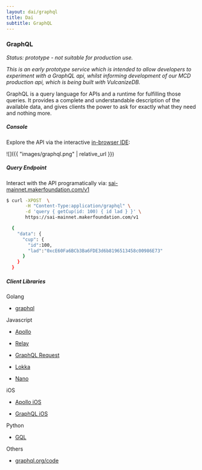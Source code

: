 ```yaml
---
layout: dai/graphql
title: Dai
subtitle: GraphQL
---
```


### GraphQL

_Status: prototype - not suitable for production use._

_This is an early prototype service which is intended to allow developers to experiment
with a GraphQL api, whilst informing development of our MCD production api, which is being
built with VulcanizeDB._

GraphQL is a query language for APIs and a runtime for fulfilling those
queries. It provides a complete and understandable description of the
available data, and gives clients the power to ask for exactly what they need
and nothing more.

##### Console

Explore the API via the interactive [in-browser IDE](https://graphql.makerdao.com/v1/console):

![]({{ "images/graphql.png" | relative_url }})

##### Query Endpoint

Interact with the API programatically via: [sai-mainnet.makerfoundation.com/v1](https://sai-mainnet.makerfoundation.com/v11)

```bash
$ curl -XPOST  \
       -H "Content-Type:application/graphql" \
       -d 'query { getCup(id: 100) { id lad } }' \
       https://sai-mainnet.makerfoundation.com/v1

  {
    "data": {
      "cup": {
        "id":100,
        "lad":"0xcE60Fa6BCb3Ba6FDE3d6b8196513458c00986E73"
      }
    }
  }
```

##### Client Libraries

Golang

- [graphql](https://github.com/shurcooL/graphql#readme)

Javascript

- [Apollo](https://www.apollographql.com/client)

- [Relay](https://facebook.github.io/relay/docs/en/introduction-to-relay.html)

- [GraphQL Request](https://github.com/graphcool/graphql-request)

- [Lokka](https://github.com/kadirahq/lokka)

- [Nano](https://github.com/yoshuawuyts/nanogql)

iOS

- [Apollo iOS](https://www.apollographql.com/docs/ios/)

- [GraphQL iOS](https://github.com/funcompany/graphql-ios)

Python

- [GQL](https://github.com/graphql-python/gql)

Others

- [graphql.org/code](http://graphql.org/code/#graphql-clients)

